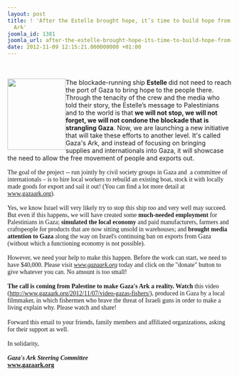 ```yaml
---
layout: post
title: ! 'After the Estelle brought hope, it’s time to build hope from within: Gaza’s
  Ark'
joomla_id: 1381
joomla_url: after-the-estelle-brought-hope-its-time-to-build-hope-from-within-gazas-ark
date: 2012-11-09 12:15:21.000000000 +01:00
---
```

<br />
<div>
<div style="text-align: center;"><br />
<div style="text-align: left;"><img style="float: left;" src="https://mail.google.com/mail/?ui=2&ik=68fe79b6e1&view=att&th=13ae03d3148cc4e9&attid=0.1&disp=emb&realattid=13e3b285cc8456a3_0.1&zw&atsh=1" height="160" width="131" />The blockade-running ship <strong>Estelle </strong>did not need to           reach the port of Gaza to bring hope to the people there.           Through the tenacity of the crew and the media who told their           story, the Estelle’s message to Palestinians and to the world           is that <strong>we will not stop, we will not forget, we will not             condone the blockade that is strangling Gaza</strong>. Now, we           are launching a new initiative that will take these efforts to           another level. It's called Gaza's Ark, and instead of focusing           on bringing supplies and internationals into Gaza, it will           showcase the need to allow the free movement of people and           exports out.</div>
</div>
<span style="font-family: Times New Roman,Times,serif;"> <br /> The goal of the project -- run jointly by civil society groups           in Gaza and  a committee of internationals – is to hire local           workers to rebuild an existing boat, stock it with locally           made goods for export and sail it out! (You can find a lot           more detail at <a href="http://www.gazaark.org" target="_blank">www.gazaark.org</a>). <br /> <br /> Yes, we know Israel will very likely try to stop this ship too           and very well may succeed. But even if this happens, we will           have created some <strong>much-needed employment</strong> for           Palestinians in Gaza; <strong>simulated </strong><strong>the</strong><strong> local             economy</strong> and paid manufacturers, farmers and craftspeople           for products that are now sitting unsold in warehouses; and <strong>brought </strong><strong>media attention to Gaza </strong>along the way on Israel's           continuing ban on exports from Gaza (without which a           functioning economy is not possible).<br /> <br /> However, we need your help to make this happen. Before the           work can start, we need to have $40,000. Please visit <em><a href="http://www.gazaark.org" target="_blank">www.gazaark.org</a></em> today            and click on the "donate" button to give whatever you can. No           amount is too small! <br /> <br /> <strong>The call is coming from Palestine to make Gaza's Ark a             reality. </strong><strong>Watch </strong>this video           (<a href="http://www.gazaark.org/2012/11/07/video-gazas-fishers/" target="_blank">http://www.gazaark.org/2012/<wbr></wbr>11/07/video-gazas-fishers/</a>),           produced in Gaza by a local filmmaker, in which fishermen who           brave the threat of Israeli guns in order to make a living           explain why. Please watch and share!</span></div>
<br /> <span style="font-family: Times New Roman,Times,serif;"><span style="font-family: Times New Roman,Times,serif;">Forward this email to your friends,             family members and affiliated organizations, asking for             their support as well. </span><br /> <br /> </span><span style="font-family: Times New Roman,Times,serif;"><span style="font-family: Times New Roman,Times,serif;">In solidarity,<br /> <br /> </span><em><strong>Gaza's Ark Steering Committee</strong></em></span><em><strong> </strong></em><em><strong> </strong></em><span style="font-family: Times New Roman,Times,serif;"><em><strong><br /> </strong></em><strong><a href="http://www.gazaa" target="_blank">www.gazaa</a></strong><strong><a href="http://rk.org" target="_blank">rk.org</a></strong><span><span style="color: #888888;"><br /> </span></span></span>

